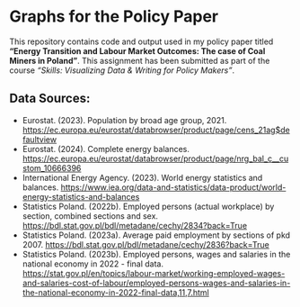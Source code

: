 # Graphs for the Policy Paper

This repository contains code and output used in my policy paper titled **“Energy Transition and Labour Market Outcomes: The case of Coal Miners in Poland”**. This assignment has been submitted as part of the course *“Skills: Visualizing Data & Writing for Policy Makers”*.

## Data Sources: 
- Eurostat. (2023). Population by broad age group, 2021. https://ec.europa.eu/eurostat/databrowser/product/page/cens_21ag$defaultview
- Eurostat. (2024). Complete energy balances. https://ec.europa.eu/eurostat/databrowser/product/page/nrg_bal_c__custom_10666396
- International Energy Agency. (2023). World energy statistics and balances. https://www.iea.org/data-and-statistics/data-product/world-energy-statistics-and-balances
- Statistics Poland. (2022b). Employed persons (actual workplace) by section, combined sections and sex. https://bdl.stat.gov.pl/bdl/metadane/cechy/2834?back=True
- Statistics Poland. (2023a). Average paid employment by sections of pkd 2007. https://bdl.stat.gov.pl/bdl/metadane/cechy/2836?back=True
- Statistics Poland. (2023b). Employed persons, wages and salaries in the national economy in 2022 - final data. https://stat.gov.pl/en/topics/labour-market/working-employed-wages-and-salaries-cost-of-labour/employed-persons-wages-and-salaries-in-the-national-economy-in-2022-final-data,11,7.html